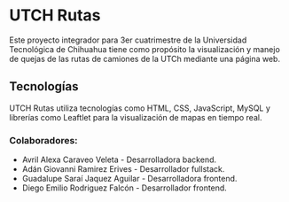 # UTCH Rutas
Este proyecto integrador para 3er cuatrimestre de la Universidad Tecnológica de Chihuahua tiene como propósito la visualización 
y manejo de quejas de las rutas de camiones de la UTCh mediante una página web. 

## Tecnologías
UTCH Rutas utiliza tecnologías como HTML, CSS, JavaScript, MySQL y librerías como Leaftlet para la visualización de mapas en
tiempo real.

### Colaboradores:
- Avril Alexa Caraveo Veleta - Desarrolladora backend.
- Adán Giovanni Ramirez Erives - Desarrollador fullstack.
- Guadalupe Saraí Jaquez Aguilar - Desarrolladora frontend.
- Diego Emilio Rodriguez Falcón - Desarrollador frontend.
